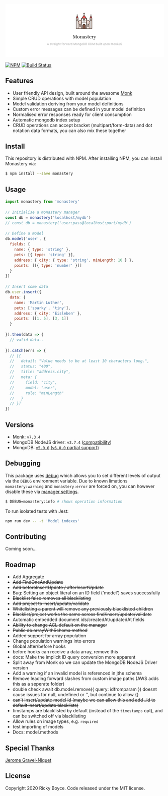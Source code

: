 ![](./assets/imgs/monastery.jpg)

[![NPM](https://img.shields.io/npm/v/monastery.svg)](https://www.npmjs.com/package/monastery) [![Build Status](https://travis-ci.com/boycce/monastery.svg?branch=master)](https://app.travis-ci.com/github/boycce/monastery)

## Features

* User friendly API design, built around the awesome [Monk](https://automattic.github.io/monk/)
* Simple CRUD operations with model population
* Model validation deriving from your model definitions
* Custom error messages can be defined in your model definition
* Normalised error responses ready for client consumption
* Automatic mongodb index setup
* CRUD operations can accept bracket (multipart/form-data) and dot notation data formats, you can also mix these together


## Install

This repository is distributed with NPM. After installing NPM, you can install Monastery via:

```bash
$ npm install --save monastery
```

## Usage

```javascript
import monastery from 'monastery'

// Initialise a monastery manager
const db = monastery('localhost/mydb')
// const db = monastery('user:pass@localhost:port/mydb')

// Define a model
db.model('user', {
  fields: {
    name: { type: 'string' },
    pets: [{ type: 'string' }],
    address: { city: { type: 'string', minLength: 10 } },
    points: [[{ type: 'number' }]]
  }
})

// Insert some data
db.user.insert({
  data: {
    name: 'Martin Luther',
    pets: ['sparky', 'tiny'],
    address: { city: 'Eisleben' },
    points: [[1, 5], [3, 1]]
  }

}).then(data => {
  // valid data..

}).catch(errs => {
  // [{
  //   detail: "Value needs to be at least 10 characters long.",
  //   status: "400",
  //   title: "address.city",
  //   meta: {
  //     field: "city",
  //     model: "user",
  //     rule: "minLength"
  //   }
  // }]
})
```
## Versions

- Monk: `v7.3.4`
- MongoDB NodeJS driver: `v3.7.4` ([compatibility](https://www.mongodb.com/docs/drivers/node/current/compatibility/#compatibility))
- MongoDB: [`v5.0.0`](https://www.mongodb.com/docs/v5.0/reference/) [(`v6.0.0` partial support)](https://www.mongodb.com/docs/drivers/node/current/compatibility/#compatibility-table-legend)
  
## Debugging

This package uses [debug](https://github.com/visionmedia/debug) which allows you to set different levels of output via the `DEBUG` environment variable. Due to known limations `monastery:warning` and `monastery:error` are forced on, you can however disable these via [manager settings](./manager).

```bash
$ DEBUG=monastery:info # shows operation information
```

To run isolated tests with Jest:

```bash
npm run dev -- -t 'Model indexes'
```

## Contributing

Coming soon...

## Roadmap

- Add Aggregate
- ~~Add FindOneAndUpdate~~
- ~~Add beforeInsertUpdate / afterInsertUpdate~~
- Bug: Setting an object literal on an ID field ('model') saves successfully
- ~~Blacklist false removes all blacklisting~~
- ~~Add project to insert/update/validate~~
- ~~Whitelisting a parent will remove any previously blacklisted children~~
- ~~Blacklist/project works the same across find/insert/update/validate~~
- Automatic embedded document ids/createdAt/updatedAt fields
- ~~Ability to change ACL default on the manager~~
- ~~Public db.arrayWithSchema method~~
- ~~Added support for array population~~
- Change population warnings into errors
- Global after/before hooks
- before hooks can receive a data array, remove this
- docs: Make the implicit ID query conversion more apparent
- Split away from Monk so we can update the MongoDB NodeJS Driver version
- Add a warning if an invalid model is referenced in jthe schema
- Remove leading forward slashes from custom image paths (AWS adds this as a seperate folder)
- double check await db.model.remove({ query: idfromparam }) doesnt cause issues for null, undefined or '', but continue to allow {}
- ~~can't insert/update model id (maybe we can allow this and add _id to default insert/update blacklists)~~
- timstamps are blacklisted by default (instead of the `timestamps` opt), and can be switched off via blacklisting
- Allow rules on image types, e.g. `required`
- test importing of models
- Docs: model.methods

## Special Thanks

[Jerome Gravel-Niquet](https://github.com/jeromegn)

## License

Copyright 2020 Ricky Boyce. Code released under the MIT license.
